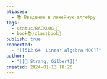 ```yaml
---
aliases:
  - 📚 Введение в линейную алгебру
tags:
  - status/BACKLOG_🌰
  - book📚/classbook📖
publish: true
connected:
  - "[[512.64  Linear algebra MOC]]"
author:
  - "[[👤 Strang, Gilbert]]"
created: 2024-01-13 18:26
---
```





